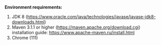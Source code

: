 **Environment requirements:**
1. JDK 8  (https://www.oracle.com/java/technologies/javase/javase-jdk8-downloads.html)
2. Maven 3.1.1 or higher (https://maven.apache.org/download.cgi) installation guide: https://www.apache-maven.ru/install.html
3. Chrome (111)

